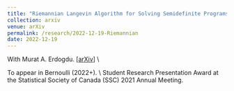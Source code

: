 ```yaml
---
title: "Riemannian Langevin Algorithm for Solving Semidefinite Programs"
collection: arxiv
venue: arXiv 
permalink: /research/2022-12-19-Riemannian
date: 2022-12-19
---
```


With Murat A. Erdogdu. 
\[[arXiv](https://arxiv.org/abs/2010.11176)\] \\
<!--  -->
To appear in Bernoulli (2022+). \\
Student Research Presentation Award at the Statistical Society of Canada (SSC) 2021 Annual Meeting. 
